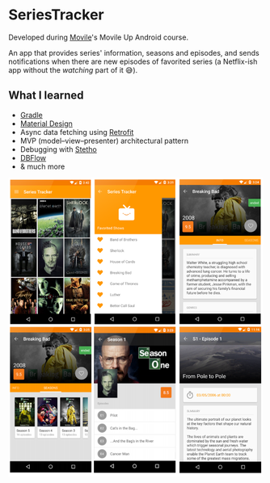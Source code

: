 # SeriesTracker
Developed during [Movile](https://movile.com/)'s Movile Up Android course.

An app that provides series' information, seasons and episodes, and sends notifications when there are new episodes of favorited series (a Netflix-ish app without the *watching* part of it :sweat_smile:).

## What I learned
- [Gradle](https://gradle.org/)
- [Material Design](https://material.io/design/)
- Async data fetching using [Retrofit](https://square.github.io/retrofit/)
- MVP (model–view–presenter) architectural pattern
- Debugging with [Stetho](https://facebook.github.io/stetho/)
- [DBFlow](https://github.com/agrosner/DBFlow)
- & much more

![](https://github.com/laurelkeys/movile-up/blob/master/screens-preview.png)
